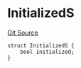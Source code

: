# InitializedS
[Git Source](https://github.com/thrackle-io/aquifi-rules-v1/blob/5b4c46cba4728d833e07b42f737a689087f379aa/src/client/token/handler/diamond/RuleStorage.sol)


```solidity
struct InitializedS {
    bool initialized;
}
```

